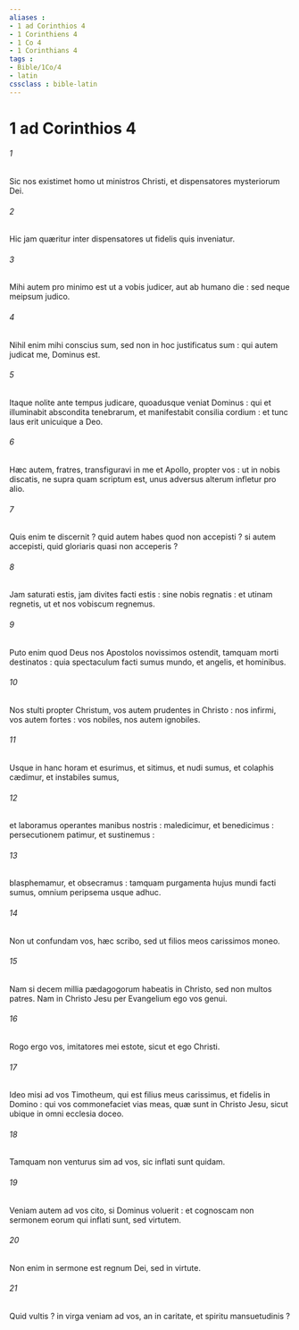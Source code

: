 ```yaml
---
aliases : 
- 1 ad Corinthios 4
- 1 Corinthiens 4
- 1 Co 4
- 1 Corinthians 4
tags : 
- Bible/1Co/4
- latin
cssclass : bible-latin
---
```


# 1 ad Corinthios 4

###### 1
Sic nos existimet homo ut ministros Christi, et dispensatores mysteriorum Dei.
###### 2
Hic jam quæritur inter dispensatores ut fidelis quis inveniatur.
###### 3
Mihi autem pro minimo est ut a vobis judicer, aut ab humano die : sed neque meipsum judico.
###### 4
Nihil enim mihi conscius sum, sed non in hoc justificatus sum : qui autem judicat me, Dominus est.
###### 5
Itaque nolite ante tempus judicare, quoadusque veniat Dominus : qui et illuminabit abscondita tenebrarum, et manifestabit consilia cordium : et tunc laus erit unicuique a Deo.
###### 6
Hæc autem, fratres, transfiguravi in me et Apollo, propter vos : ut in nobis discatis, ne supra quam scriptum est, unus adversus alterum infletur pro alio.
###### 7
Quis enim te discernit ? quid autem habes quod non accepisti ? si autem accepisti, quid gloriaris quasi non acceperis ?
###### 8
Jam saturati estis, jam divites facti estis : sine nobis regnatis : et utinam regnetis, ut et nos vobiscum regnemus.
###### 9
Puto enim quod Deus nos Apostolos novissimos ostendit, tamquam morti destinatos : quia spectaculum facti sumus mundo, et angelis, et hominibus.
###### 10
Nos stulti propter Christum, vos autem prudentes in Christo : nos infirmi, vos autem fortes : vos nobiles, nos autem ignobiles.
###### 11
Usque in hanc horam et esurimus, et sitimus, et nudi sumus, et colaphis cædimur, et instabiles sumus,
###### 12
et laboramus operantes manibus nostris : maledicimur, et benedicimus : persecutionem patimur, et sustinemus :
###### 13
blasphemamur, et obsecramus : tamquam purgamenta hujus mundi facti sumus, omnium peripsema usque adhuc.
###### 14
Non ut confundam vos, hæc scribo, sed ut filios meos carissimos moneo.
###### 15
Nam si decem millia pædagogorum habeatis in Christo, sed non multos patres. Nam in Christo Jesu per Evangelium ego vos genui.
###### 16
Rogo ergo vos, imitatores mei estote, sicut et ego Christi.
###### 17
Ideo misi ad vos Timotheum, qui est filius meus carissimus, et fidelis in Domino : qui vos commonefaciet vias meas, quæ sunt in Christo Jesu, sicut ubique in omni ecclesia doceo.
###### 18
Tamquam non venturus sim ad vos, sic inflati sunt quidam.
###### 19
Veniam autem ad vos cito, si Dominus voluerit : et cognoscam non sermonem eorum qui inflati sunt, sed virtutem.
###### 20
Non enim in sermone est regnum Dei, sed in virtute.
###### 21
Quid vultis ? in virga veniam ad vos, an in caritate, et spiritu mansuetudinis ?
